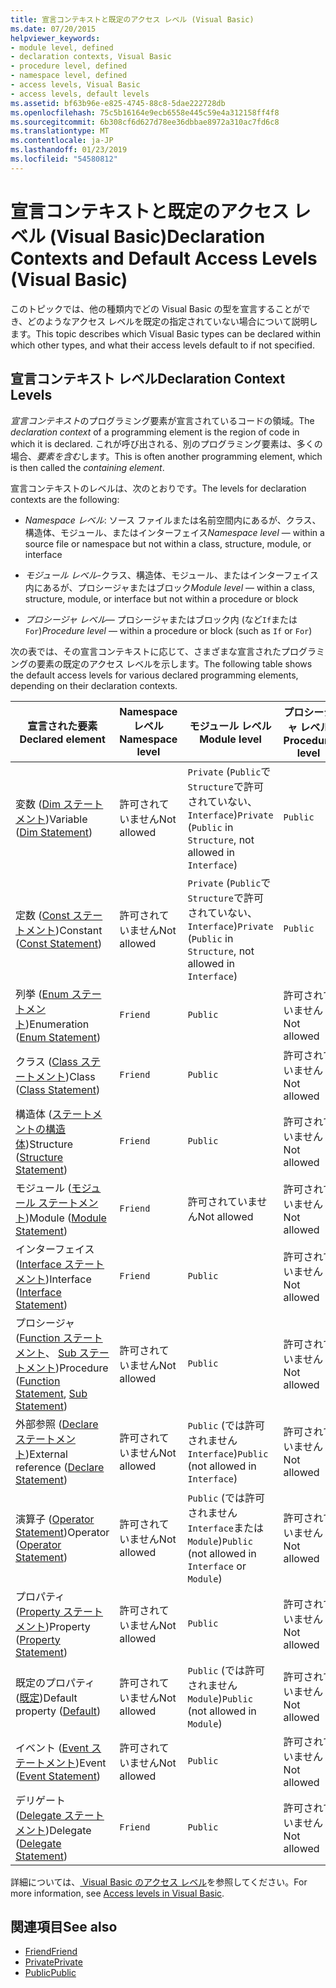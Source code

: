```yaml
---
title: 宣言コンテキストと既定のアクセス レベル (Visual Basic)
ms.date: 07/20/2015
helpviewer_keywords:
- module level, defined
- declaration contexts, Visual Basic
- procedure level, defined
- namespace level, defined
- access levels, Visual Basic
- access levels, default levels
ms.assetid: bf63b96e-e825-4745-88c8-5dae222728db
ms.openlocfilehash: 75c5b16164e9ecb6558e445c59e4a312158ff4f8
ms.sourcegitcommit: 6b308cf6d627d78ee36dbbae8972a310ac7fd6c8
ms.translationtype: MT
ms.contentlocale: ja-JP
ms.lasthandoff: 01/23/2019
ms.locfileid: "54580812"
---
```

# <a name="declaration-contexts-and-default-access-levels-visual-basic"></a><span data-ttu-id="c325c-102">宣言コンテキストと既定のアクセス レベル (Visual Basic)</span><span class="sxs-lookup"><span data-stu-id="c325c-102">Declaration Contexts and Default Access Levels (Visual Basic)</span></span>
<span data-ttu-id="c325c-103">このトピックでは、他の種類内でどの Visual Basic の型を宣言することができ、どのようなアクセス レベルを既定の指定されていない場合について説明します。</span><span class="sxs-lookup"><span data-stu-id="c325c-103">This topic describes which Visual Basic types can be declared within which other types, and what their access levels default to if not specified.</span></span>  
  
## <a name="declaration-context-levels"></a><span data-ttu-id="c325c-104">宣言コンテキスト レベル</span><span class="sxs-lookup"><span data-stu-id="c325c-104">Declaration Context Levels</span></span>  
 <span data-ttu-id="c325c-105">*宣言コンテキスト*のプログラミング要素が宣言されているコードの領域。</span><span class="sxs-lookup"><span data-stu-id="c325c-105">The *declaration context* of a programming element is the region of code in which it is declared.</span></span> <span data-ttu-id="c325c-106">これが呼び出される、別のプログラミング要素は、多くの場合、*要素を含む*します。</span><span class="sxs-lookup"><span data-stu-id="c325c-106">This is often another programming element, which is then called the *containing element*.</span></span>  
  
 <span data-ttu-id="c325c-107">宣言コンテキストのレベルは、次のとおりです。</span><span class="sxs-lookup"><span data-stu-id="c325c-107">The levels for declaration contexts are the following:</span></span>  
  
-   <span data-ttu-id="c325c-108">*Namespace レベル*: ソース ファイルまたは名前空間内にあるが、クラス、構造体、モジュール、またはインターフェイス</span><span class="sxs-lookup"><span data-stu-id="c325c-108">*Namespace level* — within a source file or namespace but not within a class, structure, module, or interface</span></span>  
  
-   <span data-ttu-id="c325c-109">*モジュール レベル*-クラス、構造体、モジュール、またはインターフェイス内にあるが、プロシージャまたはブロック</span><span class="sxs-lookup"><span data-stu-id="c325c-109">*Module level* — within a class, structure, module, or interface but not within a procedure or block</span></span>  
  
-   <span data-ttu-id="c325c-110">*プロシージャ レベル*— プロシージャまたはブロック内 (など`If`または`For`)</span><span class="sxs-lookup"><span data-stu-id="c325c-110">*Procedure level* — within a procedure or block (such as `If` or `For`)</span></span>  
  
 <span data-ttu-id="c325c-111">次の表では、その宣言コンテキストに応じて、さまざまな宣言されたプログラミングの要素の既定のアクセス レベルを示します。</span><span class="sxs-lookup"><span data-stu-id="c325c-111">The following table shows the default access levels for various declared programming elements, depending on their declaration contexts.</span></span>  
  
|<span data-ttu-id="c325c-112">宣言された要素</span><span class="sxs-lookup"><span data-stu-id="c325c-112">Declared element</span></span>|<span data-ttu-id="c325c-113">Namespace レベル</span><span class="sxs-lookup"><span data-stu-id="c325c-113">Namespace level</span></span>|<span data-ttu-id="c325c-114">モジュール レベル</span><span class="sxs-lookup"><span data-stu-id="c325c-114">Module level</span></span>|<span data-ttu-id="c325c-115">プロシージャ レベル</span><span class="sxs-lookup"><span data-stu-id="c325c-115">Procedure level</span></span>|  
|----------------------|---------------------|------------------|---------------------|  
|<span data-ttu-id="c325c-116">変数 ([Dim ステートメント](../../../visual-basic/language-reference/statements/dim-statement.md))</span><span class="sxs-lookup"><span data-stu-id="c325c-116">Variable ([Dim Statement](../../../visual-basic/language-reference/statements/dim-statement.md))</span></span>|<span data-ttu-id="c325c-117">許可されていません</span><span class="sxs-lookup"><span data-stu-id="c325c-117">Not allowed</span></span>|<span data-ttu-id="c325c-118">`Private` (`Public`で`Structure`で許可されていない、 `Interface`)</span><span class="sxs-lookup"><span data-stu-id="c325c-118">`Private` (`Public` in `Structure`, not allowed in `Interface`)</span></span>|`Public`|  
|<span data-ttu-id="c325c-119">定数 ([Const ステートメント](../../../visual-basic/language-reference/statements/const-statement.md))</span><span class="sxs-lookup"><span data-stu-id="c325c-119">Constant ([Const Statement](../../../visual-basic/language-reference/statements/const-statement.md))</span></span>|<span data-ttu-id="c325c-120">許可されていません</span><span class="sxs-lookup"><span data-stu-id="c325c-120">Not allowed</span></span>|<span data-ttu-id="c325c-121">`Private` (`Public`で`Structure`で許可されていない、 `Interface`)</span><span class="sxs-lookup"><span data-stu-id="c325c-121">`Private` (`Public` in `Structure`, not allowed in `Interface`)</span></span>|`Public`|  
|<span data-ttu-id="c325c-122">列挙 ([Enum ステートメント](../../../visual-basic/language-reference/statements/enum-statement.md))</span><span class="sxs-lookup"><span data-stu-id="c325c-122">Enumeration ([Enum Statement](../../../visual-basic/language-reference/statements/enum-statement.md))</span></span>|`Friend`|`Public`|<span data-ttu-id="c325c-123">許可されていません</span><span class="sxs-lookup"><span data-stu-id="c325c-123">Not allowed</span></span>|  
|<span data-ttu-id="c325c-124">クラス ([Class ステートメント](../../../visual-basic/language-reference/statements/class-statement.md))</span><span class="sxs-lookup"><span data-stu-id="c325c-124">Class ([Class Statement](../../../visual-basic/language-reference/statements/class-statement.md))</span></span>|`Friend`|`Public`|<span data-ttu-id="c325c-125">許可されていません</span><span class="sxs-lookup"><span data-stu-id="c325c-125">Not allowed</span></span>|  
|<span data-ttu-id="c325c-126">構造体 ([ステートメントの構造体](../../../visual-basic/language-reference/statements/structure-statement.md))</span><span class="sxs-lookup"><span data-stu-id="c325c-126">Structure ([Structure Statement](../../../visual-basic/language-reference/statements/structure-statement.md))</span></span>|`Friend`|`Public`|<span data-ttu-id="c325c-127">許可されていません</span><span class="sxs-lookup"><span data-stu-id="c325c-127">Not allowed</span></span>|  
|<span data-ttu-id="c325c-128">モジュール ([モジュール ステートメント](../../../visual-basic/language-reference/statements/module-statement.md))</span><span class="sxs-lookup"><span data-stu-id="c325c-128">Module ([Module Statement](../../../visual-basic/language-reference/statements/module-statement.md))</span></span>|`Friend`|<span data-ttu-id="c325c-129">許可されていません</span><span class="sxs-lookup"><span data-stu-id="c325c-129">Not allowed</span></span>|<span data-ttu-id="c325c-130">許可されていません</span><span class="sxs-lookup"><span data-stu-id="c325c-130">Not allowed</span></span>|  
|<span data-ttu-id="c325c-131">インターフェイス ([Interface ステートメント](../../../visual-basic/language-reference/statements/interface-statement.md))</span><span class="sxs-lookup"><span data-stu-id="c325c-131">Interface ([Interface Statement](../../../visual-basic/language-reference/statements/interface-statement.md))</span></span>|`Friend`|`Public`|<span data-ttu-id="c325c-132">許可されていません</span><span class="sxs-lookup"><span data-stu-id="c325c-132">Not allowed</span></span>|  
|<span data-ttu-id="c325c-133">プロシージャ ([Function ステートメント](../../../visual-basic/language-reference/statements/function-statement.md)、 [Sub ステートメント](../../../visual-basic/language-reference/statements/sub-statement.md))</span><span class="sxs-lookup"><span data-stu-id="c325c-133">Procedure ([Function Statement](../../../visual-basic/language-reference/statements/function-statement.md), [Sub Statement](../../../visual-basic/language-reference/statements/sub-statement.md))</span></span>|<span data-ttu-id="c325c-134">許可されていません</span><span class="sxs-lookup"><span data-stu-id="c325c-134">Not allowed</span></span>|`Public`|<span data-ttu-id="c325c-135">許可されていません</span><span class="sxs-lookup"><span data-stu-id="c325c-135">Not allowed</span></span>|  
|<span data-ttu-id="c325c-136">外部参照 ([Declare ステートメント](../../../visual-basic/language-reference/statements/declare-statement.md))</span><span class="sxs-lookup"><span data-stu-id="c325c-136">External reference ([Declare Statement](../../../visual-basic/language-reference/statements/declare-statement.md))</span></span>|<span data-ttu-id="c325c-137">許可されていません</span><span class="sxs-lookup"><span data-stu-id="c325c-137">Not allowed</span></span>|<span data-ttu-id="c325c-138">`Public` (では許可されません`Interface`)</span><span class="sxs-lookup"><span data-stu-id="c325c-138">`Public` (not allowed in `Interface`)</span></span>|<span data-ttu-id="c325c-139">許可されていません</span><span class="sxs-lookup"><span data-stu-id="c325c-139">Not allowed</span></span>|  
|<span data-ttu-id="c325c-140">演算子 ([Operator Statement](../../../visual-basic/language-reference/statements/operator-statement.md))</span><span class="sxs-lookup"><span data-stu-id="c325c-140">Operator ([Operator Statement](../../../visual-basic/language-reference/statements/operator-statement.md))</span></span>|<span data-ttu-id="c325c-141">許可されていません</span><span class="sxs-lookup"><span data-stu-id="c325c-141">Not allowed</span></span>|<span data-ttu-id="c325c-142">`Public` (では許可されません`Interface`または`Module`)</span><span class="sxs-lookup"><span data-stu-id="c325c-142">`Public` (not allowed in `Interface` or `Module`)</span></span>|<span data-ttu-id="c325c-143">許可されていません</span><span class="sxs-lookup"><span data-stu-id="c325c-143">Not allowed</span></span>|  
|<span data-ttu-id="c325c-144">プロパティ ([Property ステートメント](../../../visual-basic/language-reference/statements/property-statement.md))</span><span class="sxs-lookup"><span data-stu-id="c325c-144">Property ([Property Statement](../../../visual-basic/language-reference/statements/property-statement.md))</span></span>|<span data-ttu-id="c325c-145">許可されていません</span><span class="sxs-lookup"><span data-stu-id="c325c-145">Not allowed</span></span>|`Public`|<span data-ttu-id="c325c-146">許可されていません</span><span class="sxs-lookup"><span data-stu-id="c325c-146">Not allowed</span></span>|  
|<span data-ttu-id="c325c-147">既定のプロパティ ([既定](../../../visual-basic/language-reference/modifiers/default.md))</span><span class="sxs-lookup"><span data-stu-id="c325c-147">Default property ([Default](../../../visual-basic/language-reference/modifiers/default.md))</span></span>|<span data-ttu-id="c325c-148">許可されていません</span><span class="sxs-lookup"><span data-stu-id="c325c-148">Not allowed</span></span>|<span data-ttu-id="c325c-149">`Public` (では許可されません`Module`)</span><span class="sxs-lookup"><span data-stu-id="c325c-149">`Public` (not allowed in `Module`)</span></span>|<span data-ttu-id="c325c-150">許可されていません</span><span class="sxs-lookup"><span data-stu-id="c325c-150">Not allowed</span></span>|  
|<span data-ttu-id="c325c-151">イベント ([Event ステートメント](../../../visual-basic/language-reference/statements/event-statement.md))</span><span class="sxs-lookup"><span data-stu-id="c325c-151">Event ([Event Statement](../../../visual-basic/language-reference/statements/event-statement.md))</span></span>|<span data-ttu-id="c325c-152">許可されていません</span><span class="sxs-lookup"><span data-stu-id="c325c-152">Not allowed</span></span>|`Public`|<span data-ttu-id="c325c-153">許可されていません</span><span class="sxs-lookup"><span data-stu-id="c325c-153">Not allowed</span></span>|  
|<span data-ttu-id="c325c-154">デリゲート ([Delegate ステートメント](../../../visual-basic/language-reference/statements/delegate-statement.md))</span><span class="sxs-lookup"><span data-stu-id="c325c-154">Delegate ([Delegate Statement](../../../visual-basic/language-reference/statements/delegate-statement.md))</span></span>|`Friend`|`Public`|<span data-ttu-id="c325c-155">許可されていません</span><span class="sxs-lookup"><span data-stu-id="c325c-155">Not allowed</span></span>|  
  
 <span data-ttu-id="c325c-156">詳細については、[ Visual Basic のアクセス レベル](../../../visual-basic/programming-guide/language-features/declared-elements/access-levels.md)を参照してください。</span><span class="sxs-lookup"><span data-stu-id="c325c-156">For more information, see [Access levels in Visual Basic](../../../visual-basic/programming-guide/language-features/declared-elements/access-levels.md).</span></span>  
  
## <a name="see-also"></a><span data-ttu-id="c325c-157">関連項目</span><span class="sxs-lookup"><span data-stu-id="c325c-157">See also</span></span>
- [<span data-ttu-id="c325c-158">Friend</span><span class="sxs-lookup"><span data-stu-id="c325c-158">Friend</span></span>](../../../visual-basic/language-reference/modifiers/friend.md)
- [<span data-ttu-id="c325c-159">Private</span><span class="sxs-lookup"><span data-stu-id="c325c-159">Private</span></span>](../../../visual-basic/language-reference/modifiers/private.md)
- [<span data-ttu-id="c325c-160">Public</span><span class="sxs-lookup"><span data-stu-id="c325c-160">Public</span></span>](../../../visual-basic/language-reference/modifiers/public.md)
